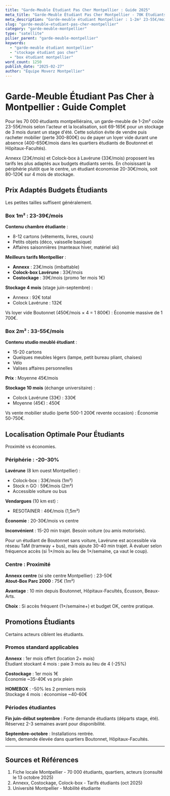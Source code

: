 ```yaml
---
title: "Garde-Meuble Étudiant Pas Cher Montpellier : Guide 2025"
meta_title: "Garde-Meuble Étudiant Pas Cher Montpellier - 70K Étudiants"
meta_description: "Garde-meuble étudiant Montpellier : 1-2m² 23-55€/mois, périphérie -20%, promos. 70K étudiants, quartiers."
slug: "garde-meuble-etudiant-pas-cher-montpellier"
category: "garde-meuble-montpellier"
type: "satellite"
pilier_parent: "garde-meuble-montpellier"
keywords:
  - "garde-meuble étudiant montpellier"
  - "stockage étudiant pas cher"
  - "box étudiant montpellier"
word_count: 1250
publish_date: "2025-02-27"
author: "Équipe Moverz Montpellier"
---
```


# Garde-Meuble Étudiant Pas Cher à Montpellier : Guide Complet

Pour les 70 000 étudiants montpelliérains, un garde-meuble de 1-2m² coûte 23-55€/mois selon l'acteur et la localisation, soit 69-165€ pour un stockage de 3 mois durant un stage d'été. Cette solution évite de vendre puis racheter mobilier (perte 300-800€) ou de payer un loyer vide durant une absence (400-650€/mois dans les quartiers étudiants de Boutonnet et Hôpitaux-Facultés).

Annexx (23€/mois) et Colock-box à Lavérune (33€/mois) proposent les tarifs les plus adaptés aux budgets étudiants serrés. En choisissant la périphérie plutôt que le centre, un étudiant économise 20-30€/mois, soit 80-120€ sur 4 mois de stockage.

## Prix Adaptés Budgets Étudiants

Les petites tailles suffisent généralement.

### Box 1m² : 23-39€/mois

**Contenu chambre étudiante** :
- 8-12 cartons (vêtements, livres, cours)
- Petits objets (déco, vaisselle basique)
- Affaires saisonnières (manteaux hiver, matériel ski)

**Meilleurs tarifs Montpellier** :
- **Annexx** : 23€/mois (imbattable)
- **Colock-box Lavérune** : 33€/mois
- **Costockage** : 39€/mois (promo 1er mois 1€)

**Stockage 4 mois** (stage juin-septembre) :
- Annexx : 92€ total
- Colock Lavérune : 132€

Vs loyer vide Boutonnet (450€/mois × 4 = 1 800€) : Économie massive de 1 700€.

### Box 2m² : 33-55€/mois

**Contenu studio meublé étudiant** :
- 15-20 cartons
- Quelques meubles légers (lampe, petit bureau pliant, chaises)
- Vélo
- Valises affaires personnelles

**Prix** : Moyenne 45€/mois

**Stockage 10 mois** (échange universitaire) :
- Colock Lavérune (33€) : 330€
- Moyenne (45€) : 450€

Vs vente mobilier studio (perte 500-1 200€ revente occasion) : Économie 50-750€.

## Localisation Optimale Pour Étudiants

Proximité vs économies.

### Périphérie : -20-30%

**Lavérune** (8 km ouest Montpellier) :
- Colock-box : 33€/mois (1m²)
- Stock n GO : 59€/mois (2m²)
- Accessible voiture ou bus

**Vendargues** (10 km est) :
- RESOTAINER : 46€/mois (1,5m²)

**Économie** : 20-30€/mois vs centre

**Inconvénient** : 15-20 min trajet. Besoin voiture (ou amis motorisés).

Pour un étudiant de Boutonnet sans voiture, Lavérune est accessible via réseau TaM (tramway + bus), mais ajoute 30-40 min trajet. À évaluer selon fréquence accès (si 1×/mois au lieu de 1×/semaine, ça vaut le coup).

### Centre : Proximité

**Annexx centre** (si site centre Montpellier) : 23-50€  
**Atout-Box Parc 2000** : 75€ (1m²)

**Avantage** : 10 min depuis Boutonnet, Hôpitaux-Facultés, Écusson, Beaux-Arts.

**Choix** : Si accès fréquent (1×/semaine+) et budget OK, centre pratique.

## Promotions Étudiants

Certains acteurs ciblent les étudiants.

### Promos standard applicables

**Annexx** : 1er mois offert (location 2+ mois)  
Étudiant stockant 4 mois : paie 3 mois au lieu de 4 (-25%)

**Costockage** : 1er mois 1€  
Économie ~35-40€ vs prix plein

**HOMEBOX** : -50% les 2 premiers mois  
Stockage 4 mois : économise ~40-60€

### Périodes étudiantes

**Fin juin-début septembre** : Forte demande étudiants (départs stage, été).  
Réservez 2-3 semaines avant pour disponibilité.

**Septembre-octobre** : Installations rentrée.  
Idem, demande élevée dans quartiers Boutonnet, Hôpitaux-Facultés.

---

## Sources et Références

1. Fiche locale Montpellier - 70 000 étudiants, quartiers, acteurs (consulté le 13 octobre 2025)
2. Annexx, Costockage, Colock-box - Tarifs étudiants (oct 2025)
3. Université Montpellier - Mobilité étudiante

